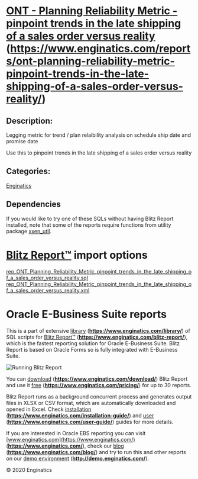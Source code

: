 # [ONT - Planning Reliability Metric - pinpoint trends in the late shipping of a sales order versus reality](https://www.enginatics.com/reports/ont-planning-reliability-metric-pinpoint-trends-in-the-late-shipping-of-a-sales-order-versus-reality/) (**https://www.enginatics.com/reports/ont-planning-reliability-metric-pinpoint-trends-in-the-late-shipping-of-a-sales-order-versus-reality/**)
## Description: 
Legging metric for trend / plan relaibility analysis on schedule ship date and promise date

Use this to pinpoint trends in the late shipping of a sales order versus reality
## Categories: 
[Enginatics](https://www.enginatics.com/library/?pg=1&category[]=Enginatics)
## Dependencies
If you would like to try one of these SQLs without having Blitz Report installed, note that some of the reports require functions from utility package [xxen_util](https://www.enginatics.com/xxen_util/true).
# [Blitz Report™](https://www.enginatics.com/blitz-report/) import options
[rep_ONT_Planning_Reliability_Metric_pinpoint_trends_in_the_late_shipping_of_a_sales_order_versus_reality.sql](https://www.enginatics.com/export/ont-planning-reliability-metric-pinpoint-trends-in-the-late-shipping-of-a-sales-order-versus-reality/)\
[rep_ONT_Planning_Reliability_Metric_pinpoint_trends_in_the_late_shipping_of_a_sales_order_versus_reality.xml](https://www.enginatics.com/xml/ont-planning-reliability-metric-pinpoint-trends-in-the-late-shipping-of-a-sales-order-versus-reality/)
# Oracle E-Business Suite reports

This is a part of extensive [library](https://www.enginatics.com/library/) (**https://www.enginatics.com/library/**) of SQL scripts for [Blitz Report™](https://www.enginatics.com/blitz-report/) (**https://www.enginatics.com/blitz-report/**), which is the fastest reporting solution for Oracle E-Business Suite. Blitz Report is based on Oracle Forms so is fully integrated with E-Business Suite. 

![Running Blitz Report](https://www.enginatics.com/wp-content/uploads/2018/01/Running-blitz-report.png) 

You can [download](https://www.enginatics.com/download/) (**https://www.enginatics.com/download/**) Blitz Report and use it [free](https://www.enginatics.com/pricing/) (**https://www.enginatics.com/pricing/**) for up to 30 reports. 

Blitz Report runs as a background concurrent process and generates output files in XLSX or CSV format, which are automatically downloaded and opened in Excel. Check [installation](https://www.enginatics.com/installation-guide/) (**https://www.enginatics.com/installation-guide/**) and [user](https://www.enginatics.com/user-guide/) (**https://www.enginatics.com/user-guide/**) guides for more details.

If you are interested in Oracle EBS reporting you can visit [www.enginatics.com](https://www.enginatics.com/) (**https://www.enginatics.com/**), check our [blog](https://www.enginatics.com/blog/) (**https://www.enginatics.com/blog/**) and try to run this and other reports on our [demo environment](http://demo.enginatics.com/) (**http://demo.enginatics.com/**).

© 2020 Enginatics